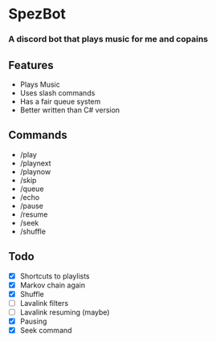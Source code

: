 # SpezBot
### A discord bot that plays music for me and copains

## Features
- Plays Music
- Uses slash commands
- Has a fair queue system
- Better written than C# version

## Commands
- /play
- /playnext
- /playnow
- /skip
- /queue
- /echo
- /pause
- /resume
- /seek
- /shuffle

## Todo
- [x] Shortcuts to playlists
- [x] Markov chain again
- [x] Shuffle
- [ ] Lavalink filters
- [ ] Lavalink resuming (maybe)
- [x] Pausing
- [x] Seek command
